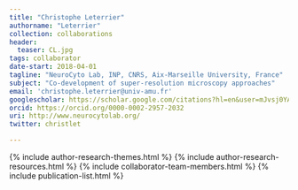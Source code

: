 ```yaml
---
title: "Christophe Leterrier"
authorname: "Leterrier"
collection: collaborations
header:
  teaser: CL.jpg
tags: collaborator
date-start: 2018-04-01
tagline: "NeuroCyto Lab, INP, CNRS, Aix-Marseille University, France"
subject: "Co-development of super-resolution microscopy approaches"
email: 'christophe.leterrier@univ-amu.fr'
googlescholar: https://scholar.google.com/citations?hl=en&user=mJvsj0YAAAAJ
orcid: https://orcid.org/0000-0002-2957-2032
uri: http://www.neurocytolab.org/
twitter: christlet

---
```

<p align= "justify">

{% include author-research-themes.html %}
{% include author-research-resources.html %}
{% include collaborator-team-members.html %}
{% include publication-list.html %}
